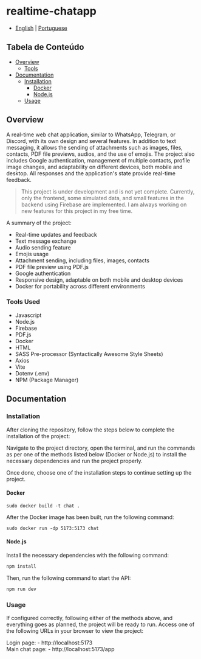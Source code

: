 # realtime-chatapp

- [English](README.md) | [Portuguese](README.pt-br.md)

## Tabela de Conteúdo
- [Overview](#overview)
  - [Tools](#tools)
- [Documentation](#documentation)
  - [Installation](#installation)
    - [Docker](#docker)
    - [Node.js](#nodejs)
  - [Usage](#usage)

## Overview

A real-time web chat application, similar to WhatsApp, Telegram, or Discord, with its own design and several features. In addition to text messaging, it allows the sending of attachments such as images, files, contacts, PDF file previews, audios, and the use of emojis. The project also includes Google authentication, management of multiple contacts, profile image changes, and adaptability on different devices, both mobile and desktop. All responses and the application's state provide real-time feedback.

<blockquote>
<p dir="auto">This project is under development and is not yet complete. Currently, only the frontend, some simulated data, and small features in the backend using Firebase are implemented. I am always working on new features for this project in my free time.</p>
</blockquote>

A summary of the project:
<ul>
  <li>Real-time updates and feedback</li>
  <li>Text message exchange</li>
  <li>Audio sending feature</li>
  <li>Emojis usage</li>
  <li>Attachment sending, including files, images, contacts</li>
  <li>PDF file preview using PDF.js</li>
  <li>Google authentication</li>
  <li>Responsive design, adaptable on both mobile and desktop devices</li>
  <li>Docker for portability across different environments</li>
</ul>

### Tools Used
<ul>
  <li>Javascript</li>
  <li>Node.js</li>
  <li>Firebase</li>
  <li>PDF.js</li>
  <li>Docker</li>
  <li>HTML</li>
  <li>SASS Pre-processor (Syntactically Awesome Style Sheets)</li>
  <li>Axios</li>
  <li>Vite</li>
  <li>Dotenv (.env)</li>
  <li>NPM (Package Manager)</li>
</ul>

## Documentation

### Installation

After cloning the repository, follow the steps below to complete the installation of the project:

Navigate to the project directory, open the terminal, and run the commands as per one of the methods listed below (Docker or Node.js) to install the necessary dependencies and run the project properly.

Once done, choose one of the installation steps to continue setting up the project.

#### Docker

```
sudo docker build -t chat .
```
  After the Docker image has been built, run the following command:
  
```
sudo docker run -dp 5173:5173 chat
```

#### Node.js

Install the necessary dependencies with the following command:

```javascript
npm install
```

Then, run the following command to start the API:

```javascript
npm run dev
```
### Usage

If configured correctly, following either of the methods above, and everything goes as planned, the project will be ready to run.
Access one of the following URLs in your browser to view the project:

Login page: - <a>http://localhost:5173</a> </br>
Main chat page: - <a>http://localhost:5173/app</a>